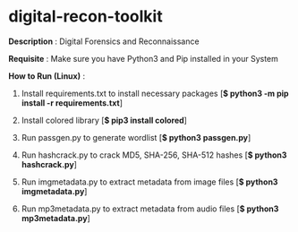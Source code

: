 # digital-recon-toolkit

**Description** : Digital Forensics and Reconnaissance

**Requisite** : Make sure you have Python3 and Pip installed in your System

**How to Run (Linux)** :

1. Install requirements.txt to install necessary packages [**$ python3 -m pip install -r requirements.txt**]

2. Install colored library [**$ pip3 install colored**]

3. Run passgen.py to generate wordlist [**$ python3 passgen.py**]

4. Run hashcrack.py to crack MD5, SHA-256, SHA-512 hashes [**$ python3 hashcrack.py**]

5. Run imgmetadata.py to extract metadata from image files [**$ python3 imgmetadata.py**]

6. Run mp3metadata.py to extract metadata from audio files [**$ python3 mp3metadata.py**]
